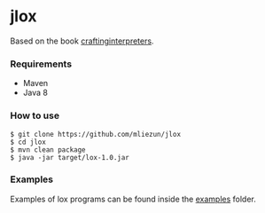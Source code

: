 # jlox

Based on the book [craftinginterpreters](https://craftinginterpreters.com).

### Requirements
- Maven
- Java 8

### How to use

```
$ git clone https://github.com/mliezun/jlox
$ cd jlox
$ mvn clean package
$ java -jar target/lox-1.0.jar
```

### Examples

Examples of lox programs can be found inside the [examples](../examples/) folder.

